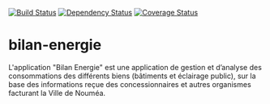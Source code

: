 [![Build Status](https://travis-ci.org/DSI-Ville-Noumea/bilan-energie.svg?branch=master)](https://travis-ci.org/DSI-Ville-Noumea/bilan-energie) [![Dependency Status](https://www.versioneye.com/user/projects/57cf9af9c07f2e002e0226c0/badge.svg?style=flat-square)](https://www.versioneye.com/user/projects/57cf9af9c07f2e002e0226c0) [![Coverage Status](https://coveralls.io/repos/github/DSI-Ville-Noumea/bilan-energie/badge.svg?branch=master)](https://coveralls.io/github/DSI-Ville-Noumea/bilan-energie?branch=master)

# bilan-energie

L'application "Bilan Energie" est une application de gestion et d’analyse des consommations des différents biens (bâtiments et éclairage public), sur la base des informations reçue des concessionnaires et autres organismes facturant la Ville de Nouméa.
